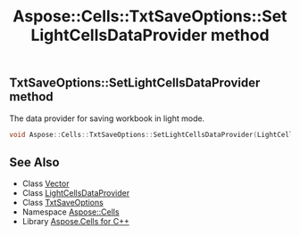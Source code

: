 ﻿---
title: Aspose::Cells::TxtSaveOptions::SetLightCellsDataProvider method
linktitle: SetLightCellsDataProvider
second_title: Aspose.Cells for C++ API Reference
description: 'Aspose::Cells::TxtSaveOptions::SetLightCellsDataProvider method. The data provider for saving workbook in light mode in C++.'
type: docs
weight: 1700
url: /cpp/aspose.cells/txtsaveoptions/setlightcellsdataprovider/
---
## TxtSaveOptions::SetLightCellsDataProvider method


The data provider for saving workbook in light mode.

```cpp
void Aspose::Cells::TxtSaveOptions::SetLightCellsDataProvider(LightCellsDataProvider *value)
```

## See Also

* Class [Vector](../../vector/)
* Class [LightCellsDataProvider](../../lightcellsdataprovider/)
* Class [TxtSaveOptions](../)
* Namespace [Aspose::Cells](../../)
* Library [Aspose.Cells for C++](../../../)
